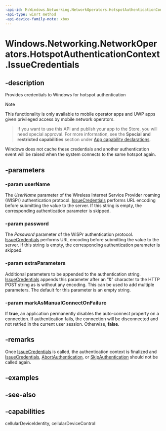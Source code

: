```yaml
---
-api-id: M:Windows.Networking.NetworkOperators.HotspotAuthenticationContext.IssueCredentials(System.String,System.String,System.String,System.Boolean)
-api-type: winrt method
-api-device-family-note: xbox
---
```


<!-- Method syntax
public void IssueCredentials(System.String userName, System.String password, System.String extraParameters, System.Boolean markAsManualConnectOnFailure)
-->

# Windows.Networking.NetworkOperators.HotspotAuthenticationContext.IssueCredentials

## -description
Provides credentials to Windows for hotspot authentication

> [!NOTE]
> This functionality is only available to mobile operator apps and UWP apps given privileged access by mobile network operators.



> If you want to use this API and publish your app to the Store, you will need special approval. For more information, see the **Special and restricted capabilities** section under [App capability declarations](https://docs.microsoft.com/en-us/windows/uwp/packaging/app-capability-declarations). 

Windows does not cache these credentials and another authentication event will be raised when the system connects to the same hotspot again.

## -parameters
### -param userName
The *UserName* parameter of the Wireless Internet Service Provider roaming (WISPr) authentication protocol. [IssueCredentials](hotspotauthenticationcontext_issuecredentials_808909449.md) performs URL encoding before submitting the value to the server. If this string is empty, the corresponding authentication parameter is skipped.

### -param password
The *Password* parameter of the WISPr authentication protocol. [IssueCredentials](hotspotauthenticationcontext_issuecredentials_808909449.md) performs URL encoding before submitting the value to the server. If this string is empty, the corresponding authentication parameter is skipped.

### -param extraParameters
Additional parameters to be appended to the authentication string. [IssueCredentials](hotspotauthenticationcontext_issuecredentials_808909449.md) appends this parameter after an "&amp;" character to the HTTP POST string as is without any encoding. This can be used to add multiple parameters. The default for this parameter is an empty string.

### -param markAsManualConnectOnFailure
If **true**, an application permanently disables the auto-connect property on a connection. If authentication fails, the connection will be disconnected and not retried in the current user session. Otherwise, **false**.

## -remarks
Once [IssueCredentials](hotspotauthenticationcontext_issuecredentials_808909449.md) is called, the authentication context is finalized and [IssueCredentials](hotspotauthenticationcontext_issuecredentials_808909449.md), [AbortAuthentication](hotspotauthenticationcontext_abortauthentication_278660964.md), or [SkipAuthentication](hotspotauthenticationcontext_SkipAuthentication.md) should not be called again.

## -examples

## -see-also

## -capabilities
cellularDeviceIdentity, cellularDeviceControl
